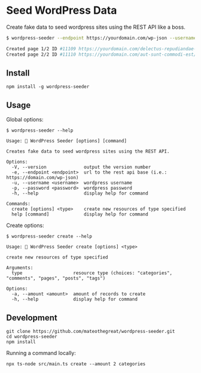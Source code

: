 # Seed WordPress Data

Create fake data to seed wordpress sites using the REST API like a boss.

```sh
$ wordpress-seeder --endpoint https://yourdomain.com/wp-json --username a --password b create --amount 2 pages

Created page 1/2 ID #11109 https://yourdomain.com/delectus-repudiandae-in-animi/
Created page 2/2 ID #11110 https://yourdomain.com/aut-sunt-commodi-est/
```

## Install

```shell
npm install -g wordpress-seeder
```

## Usage

Global options:

```shell
$ wordpress-seeder --help

Usage: 🚀 WordPress Seeder [options] [command]

Creates fake data to seed wordpress sites using the REST API.

Options:
  -V, --version              output the version number
  -e, --endpoint <endpoint>  url to the rest api base (i.e.: https://domain.com/wp-json)
  -u, --username <username>  wordpress username
  -p, --password <password>  wordpress password
  -h, --help                 display help for command

Commands:
  create [options] <type>    create new resources of type specified
  help [command]             display help for command
```

Create options:

```shell
$ wordpress-seeder create --help

Usage: 🚀 WordPress Seeder create [options] <type>

create new resources of type specified

Arguments:
  type                   resource type (choices: "categories", "comments", "pages", "posts", "tags")

Options:
  -a, --amount <amount>  amount of records to create
  -h, --help             display help for command
```

## Development

```shell
git clone https://github.com/mateothegreat/wordpress-seeder.git
cd wordpress-seeder
npm install
```

Running a command locally:

```shell
npx ts-node src/main.ts create --amount 2 categories
```
